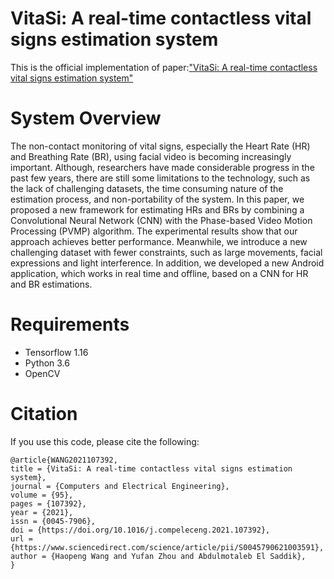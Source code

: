 # VitaSi: A real-time contactless vital signs estimation system
This is the official implementation of paper:["VitaSi: A real-time contactless vital signs estimation system"](https://www.sciencedirect.com/science/article/abs/pii/S0045790621003591)

# System Overview
The non-contact monitoring of vital signs, especially the Heart Rate (HR) and Breathing Rate (BR), using facial video is becoming increasingly important. Although, researchers have made considerable progress in the past few years, there are still some limitations to the technology, such as the lack of challenging datasets, the time consuming nature of the estimation process, and non-portability of the system. In this paper, we proposed a new framework for estimating HRs and BRs by combining a Convolutional Neural Network (CNN) with the Phase-based Video Motion Processing (PVMP) algorithm. The experimental results show that our approach achieves better performance. Meanwhile, we introduce a new challenging dataset with fewer constraints, such as large movements, facial expressions and light interference. In addition, we developed a new Android application, which works in real time and offline, based on a CNN for HR and BR estimations.


# Requirements
- Tensorflow 1.16
- Python 3.6
- OpenCV


# Citation
If you use this code, please cite the following:
```
@article{WANG2021107392,
title = {VitaSi: A real-time contactless vital signs estimation system},
journal = {Computers and Electrical Engineering},
volume = {95},
pages = {107392},
year = {2021},
issn = {0045-7906},
doi = {https://doi.org/10.1016/j.compeleceng.2021.107392},
url = {https://www.sciencedirect.com/science/article/pii/S0045790621003591},
author = {Haopeng Wang and Yufan Zhou and Abdulmotaleb El Saddik},
}
```

